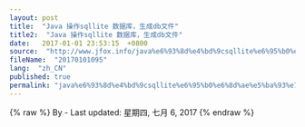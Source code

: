 ```yaml
---
layout: post
title:  "Java 操作sqllite 数据库，生成db文件"
title2:  "Java 操作sqllite 数据库，生成db文件"
date:   2017-01-01 23:53:15  +0800
source:  "http://www.jfox.info/java%e6%93%8d%e4%bd%9csqllite%e6%95%b0%e6%8d%ae%e5%ba%93%e7%94%9f%e6%88%90db%e6%96%87%e4%bb%b6.html"
fileName:  "20170101095"
lang:  "zh_CN"
published: true
permalink: "java%e6%93%8d%e4%bd%9csqllite%e6%95%b0%e6%8d%ae%e5%ba%93%e7%94%9f%e6%88%90db%e6%96%87%e4%bb%b6.html"
---
```

{% raw %}
By  - Last updated: 星期四, 七月 6, 2017
{% endraw %}
